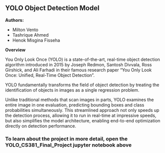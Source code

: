 ## **YOLO Object Detection Model**
**Authors:**
- Milton Vento
- Tashrique Ahmed
- Henok Misgina Fisseha

**Overview**

You Only Look Once (YOLO) is a state-of-the-art, real-time object detection algorithm introduced in 2015 by Joseph Redmon, Santosh Divvala, Ross Girshick, and Ali Farhadi in their famous research paper “You Only Look Once: Unified, Real-Time Object Detection”.

YOLO fundamentally transforms the field of object detection by treating the identification of objects in images as a single regression problem.

Unlike traditional methods that scan images in parts, YOLO examines the entire image in one evaluation, predicting bounding boxes and class probabilities simultaneously. This streamlined approach not only speeds up the detection process, allowing it to run in real-time at impressive speeds, but also simplifies the model architecture, enabling end-to-end optimization directly on detection performance.

### **To learn about the project in more detail, open the YOLO_CS381_Final_Project jupyter notebook above**
